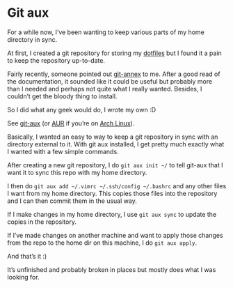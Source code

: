 #  Git aux

For a while now, I’ve been wanting to keep various parts of my home
directory in sync.

At first, I created a git repository for storing my
[dotfiles](https://en.wikipedia.org/wiki/Dotfile#Unix_and_Unix-like_environments)
but I found it a pain to keep the repository up-to-date.

Fairly recently, someone pointed out
[git-annex](http://git-annex.branchable.com/) to me. After a good read
of the documentation, it sounded like it could be useful but probably
more than I needed and perhaps not quite what I really wanted. Besides,
I couldn’t get the bloody thing to install.

So I did what any geek would do, I wrote my own :D

See [git-aux](https://github.com/stilvoid/git-aux) (or
[AUR](https://aur.archlinux.org/packages/git-aux-git/) if you’re on
[Arch Linux](https://www.archlinux.org/)).

Basically, I wanted an easy to way to keep a git repository in sync with
an directory external to it. With git aux installed, I get pretty much
exactly what I wanted with a few simple commands.

After creating a new git repository, I do `git aux init ~/` to tell
git-aux that I want it to sync this repo with my home directory.

I then do `git aux add ~/.vimrc ~/.ssh/config ~/.bashrc` and any other
files I want from my home directory. This copies those files into the
repository and I can then commit them in the usual way.

If I make changes in my home directory, I use `git aux sync` to update
the copies in the repository.

If I’ve made changes on another machine and want to apply those changes
from the repo to the home dir on this machine, I do `git aux apply`.

And that’s it :)

It’s unfinished and probably broken in places but mostly does what I was
looking for.
